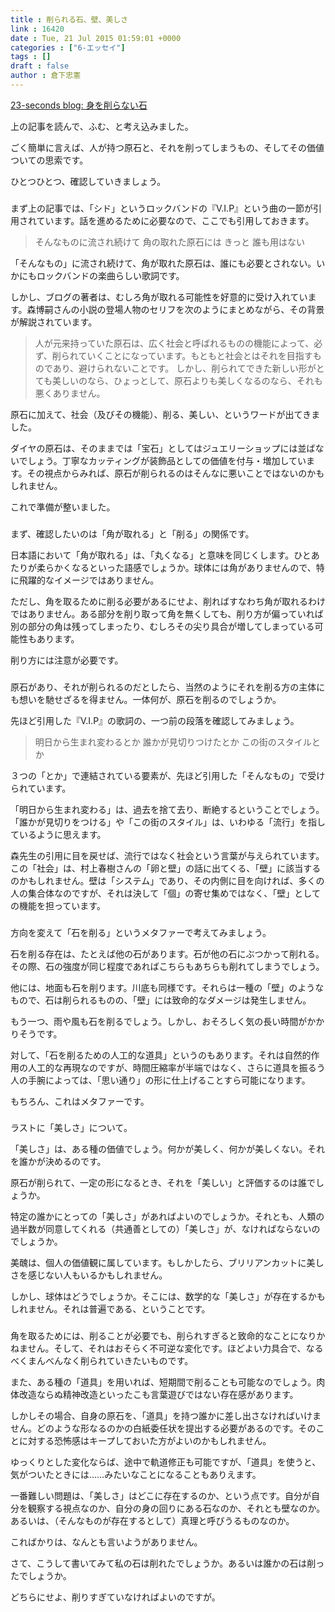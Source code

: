 ```yaml
---
title : 削られる石、壁、美しさ
link : 16420
date : Tue, 21 Jul 2015 01:59:01 +0000
categories : ["6-エッセイ"]
tags : []
draft : false
author : 倉下忠憲
---
```


<a href="http://23secblog.blogspot.jp/2013/08/blog-post_22.html" target="_blank">23-seconds blog: 身を削らない石</a>

上の記事を読んで、ふむ、と考え込みました。

ごく簡単に言えば、人が持つ原石と、それを削ってしまうもの、そしてその価値ついての思索です。

ひとつひとつ、確認していきましょう。

<H3></H3>

まず上の記事では、「シド」というロックバンドの『V.I.P』という曲の一節が引用されています。話を進めるために必要なので、ここでも引用しておきます。

<blockquote>そんなものに流され続けて 角の取れた原石には
きっと 誰も用はない</blockquote>

「そんなもの」に流され続けて、角が取れた原石は、誰にも必要とされない。いかにもロックバンドの楽曲らしい歌詞です。

しかし、ブログの著者は、むしろ角が取れる可能性を好意的に受け入れています。森博嗣さんの小説の登場人物のセリフを次のようにまとめながら、その背景が解説されています。

<blockquote>人が元来持っていた原石は、広く社会と呼ばれるものの機能によって、必ず、削られていくことになっています。もともと社会とはそれを目指すものであり、避けられないことです。
しかし、削られてできた新しい形がとても美しいのなら、ひょっとして、原石よりも美しくなるのなら、それも悪くありません。
</blockquote>

原石に加えて、社会（及びその機能）、削る、美しい、というワードが出てきました。

ダイヤの原石は、そのままでは「宝石」としてはジュエリーショップには並ばないでしょう。丁寧なカッティングが装飾品としての価値を付与・増加しています。その視点からみれば、原石が削られるのはそんなに悪いことではないのかもしれません。

これで準備が整いました。

<H3></H3>

まず、確認したいのは「角が取れる」と「削る」の関係です。

日本語において「角が取れる」は、「丸くなる」と意味を同じくします。ひとあたりが柔らかくなるといった語感でしょうか。球体には角がありませんので、特に飛躍的なイメージではありません。

ただし、角を取るために削る必要があるにせよ、削ればすなわち角が取れるわけではありません。ある部分を削り取って角を無くしても、削り方が偏っていれば別の部分の角は残ってしまったり、むしろその尖り具合が増してしまっている可能性もあります。

削り方には注意が必要です。

<H3></H3>

原石があり、それが削られるのだとしたら、当然のようにそれを削る方の主体にも想いを馳せざるを得ません。一体何が、原石を削るのでしょうか。

先ほど引用した『V.I.P』の歌詞の、一つ前の段落を確認してみましょう。

<blockquote>明日から生まれ変わるとか 誰かが見切りつけたとか
この街のスタイルとか</blockquote>

３つの「とか」で連結されている要素が、先ほど引用した「そんなもの」で受けられています。

「明日から生まれ変わる」は、過去を捨て去り、断絶するということでしょう。「誰かが見切りをつける」や「この街のスタイル」は、いわゆる「流行」を指しているように思えます。

森先生の引用に目を戻せば、流行ではなく社会という言葉が与えられています。この「社会」は、村上春樹さんの「卵と壁」の話に出てくる、「壁」に該当するのかもしれません。壁は「システム」であり、その内側に目を向ければ、多くの人の集合体なのですが、それは決して「個」の寄せ集めではなく、「壁」としての機能を担っています。

<H3></H3>

方向を変えて「石を削る」というメタファーで考えてみましょう。

石を削る存在は、たとえば他の石があります。石が他の石にぶつかって削れる。その際、石の強度が同じ程度であればこちらもあちらも削れてしまうでしょう。

他には、地面も石を削ります。川底も同様です。それらは一種の「壁」のようなもので、石は削られるものの、「壁」には致命的なダメージは発生しません。

もう一つ、雨や風も石を削るでしょう。しかし、おそろしく気の長い時間がかかりそうです。

対して、「石を削るための人工的な道具」というのもあります。それは自然的作用の人工的な再現なのですが、時間圧縮率が半端ではなく、さらに道具を振るう人の手腕によっては、「思い通り」の形に仕上げることすら可能になります。

もちろん、これはメタファーです。

<H3></H3>

ラストに「美しさ」について。

「美しさ」は、ある種の価値でしょう。何かが美しく、何かが美しくない。それを誰かが決めるのです。

原石が削られて、一定の形になるとき、それを「美しい」と評価するのは誰でしょうか。

特定の誰かにとっての「美しさ」があればよいのでしょうか。それとも、人類の過半数が同意してくれる（共通善としての）「美しさ」が、なければならないのでしょうか。

美醜は、個人の価値観に属しています。もしかしたら、ブリリアンカットに美しさを感じない人もいるかもしれません。

しかし、球体はどうでしょうか。そこには、数学的な「美しさ」が存在するかもしれません。それは普遍である、ということです。

<H3></H3>

角を取るためには、削ることが必要でも、削られすぎると致命的なことになりかねません。そして、それはおそらく不可逆な変化です。ほどよい力具合で、なるべくまんべんなく削られていきたいものです。

また、ある種の「道具」を用いれば、短期間で削ることも可能なのでしょう。肉体改造ならぬ精神改造といったこも言葉遊びではない存在感があります。

しかしその場合、自身の原石を、「道具」を持つ誰かに差し出さなければいけません。どのような形なるのかの白紙委任状を提出する必要があるのです。そのことに対する恐怖感はキープしておいた方がよいのかもしれません。

ゆっくりとした変化ならば、途中で軌道修正も可能ですが、「道具」を使うと、気がついたときには……みたいなことになることもありえます。

一番難しい問題は、「美しさ」はどこに存在するのか、という点です。自分が自分を観察する視点なのか、自分の身の回りにある石なのか、それとも壁なのか。あるいは、（そんなものが存在するとして）真理と呼びうるものなのか。

こればかりは、なんとも言いようがありません。

さて、こうして書いてみて私の石は削れたでしょうか。あるいは誰かの石は削ったでしょうか。

どちらにせよ、削りすぎていなければよいのですが。
